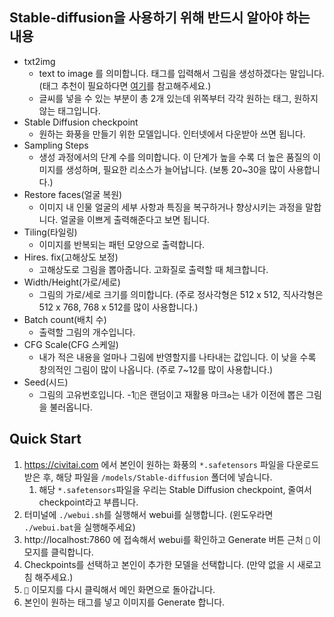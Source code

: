 ## Stable-diffusion을 사용하기 위해 반드시 알아야 하는 내용

- txt2img
  - text to image 를 의미합니다. 태그를 입력해서 그림을 생성하겠다는 말입니다. (태그 추천이 필요하다면 [여기](https://novelai.app)를 참고해주세요.)
  - 글씨를 넣을 수 있는 부분이 총 2개 있는데 위쪽부터 각각 원하는 태그, 원하지 않는 태그입니다.
- Stable Diffusion checkpoint
  - 원하는 화풍을 만들기 위한 모델입니다. 인터넷에서 다운받아 쓰면 됩니다.
- Sampling Steps
  - 생성 과정에서의 단계 수를 의미합니다. 이 단계가 높을 수록 더 높은 품질의 이미지를 생성하며, 필요한 리소스가 늘어납니다. (보통 20~30을 많이 사용합니다.)
- Restore faces(얼굴 복원)
  - 이미지 내 인물 얼굴의 세부 사항과 특징을 복구하거나 향상시키는 과정을 말합니다. 얼굴을 이쁘게 출력해준다고 보면 됩니다.
- Tiling(타일링)
  - 이미지를 반복되는 패턴 모양으로 출력합니다.
- Hires. fix(고해상도 보정)
  - 고해상도로 그림을 뽑아줍니다. 고화질로 출력할 때 체크합니다.
- Width/Height(가로/세로)
  - 그림의 가로/세로 크기를 의미합니다. (주로 정사각형은 512 x 512, 직사각형은 512 x 768, 768 x 512를 많이 사용합니다.)
- Batch count(배치 수)
  - 출력할 그림의 개수입니다.
- CFG Scale(CFG 스케일)
  - 내가 적은 내용을 얼마나 그림에 반영할지를 나타내는 값입니다. 이 낮을 수록 창의적인 그림이 많이 나옵니다. (주로 7~12를 많이 사용합니다.)
- Seed(시드)
  - 그림의 고유번호입니다. -1`🎲️`은 랜덤이고 재활용 마크`♻️`는 내가 이전에 뽑은 그림을 불러옵니다.

## Quick Start

1. https://civitai.com 에서 본인이 원하는 화풍의 `*.safetensors` 파일을 다운로드 받은 후, 해당 파일을 `/models/Stable-diffusion` 폴더에 넣습니다.
   1. 해당 `*.safetensors`파일을 우리는 Stable Diffusion checkpoint, 줄여서 checkpoint라고 부릅니다.
2. 터미널에 `./webui.sh`를 실행해서 webui를 실행합니다. (윈도우라면 `./webui.bat`을 실행해주세요)
3. http://localhost:7860 에 접속해서 webui를 확인하고 Generate 버튼 근처 `🎴` 이모지를 클릭합니다.
4. Checkpoints를 선택하고 본인이 추가한 모델을 선택합니다. (만약 없을 시 새로고침 해주세요.)
5. `🎴` 이모지를 다시 클릭해서 메인 화면으로 돌아갑니다.
6. 본인이 원하는 태그를 넣고 이미지를 Generate 합니다.
